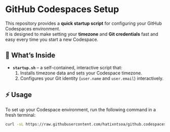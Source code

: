 # GitHub Codespaces Setup

This repository provides a **quick startup script** for configuring your GitHub Codespaces environment.  
It is designed to make setting your **timezone** and **Git credentials** fast and easy every time you start a new Codespace.


## 🚀 What’s Inside
- **`startup.sh`** – a self-contained, interactive script that:  
  1. Installs timezone data and sets your Codespace timezone.  
  2. Configures your Git identity (`user.name` and `user.email`) interactively.  


## ⚡ Usage

To set up your Codespace environment, run the following command in a fresh terminal:

```bash
curl -sL https://raw.githubusercontent.com/hatixntsoa/github.codespaces/master/startup.sh | bash

